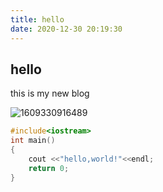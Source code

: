 ```yaml
---
title: hello
date: 2020-12-30 20:19:30
---
```


## hello

this is my new blog

![1609330916489](1609330916489.png)

```c++
#include<iostream>
int main()
{
    cout <<"hello,world!"<<endl;
    return 0;
}
```

